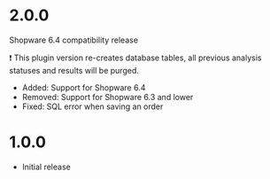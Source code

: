 # 2.0.0

Shopware 6.4 compatibility release

❗ This plugin version re-creates database tables, all previous analysis statuses and results will be purged.

- Added: Support for Shopware 6.4
- Removed: Support for Shopware 6.3 and lower
- Fixed: SQL error when saving an order

# 1.0.0

- Initial release
